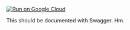 [![Run on Google Cloud](https://deploy.cloud.run/button.svg)](https://deploy.cloud.run)

This should be documented with Swagger. Hm.
